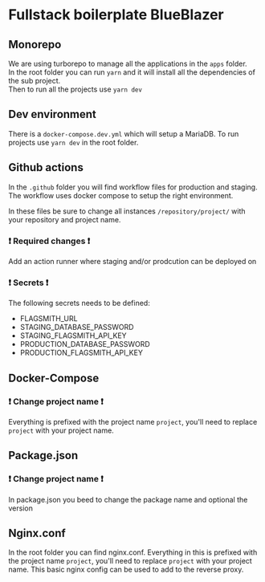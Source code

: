# Fullstack boilerplate BlueBlazer

## Monorepo

We are using turborepo to manage all the applications in the `apps` folder.  
In the root folder you can run `yarn` and it will install all the dependencies of the sub project.  
Then to run all the projects use `yarn dev`

## Dev environment

There is a `docker-compose.dev.yml` which will setup a MariaDB. To run projects use `yarn dev` in the root folder.

## Github actions

In the `.github` folder you will find workflow files for production and staging.
The workflow uses docker compose to setup the right environment.

In these files be sure to change all instances `/repository/project/` with your repository and project name.

### :exclamation: Required changes :exclamation:

Add an action runner where staging and/or prodcution can be deployed on

### :exclamation: Secrets :exclamation:

The following secrets needs to be defined:

-   FLAGSMITH_URL
-   STAGING_DATABASE_PASSWORD
-   STAGING_FLAGSMITH_API_KEY
-   PRODUCTION_DATABASE_PASSWORD
-   PRODUCTION_FLAGSMITH_API_KEY

## Docker-Compose

### :exclamation: Change project name :exclamation:

Everything is prefixed with the project name `project`, you'll need to replace `project` with your project name.

## Package.json

### :exclamation: Change project name :exclamation:

In package.json you beed to change the package name and optional the version

## Nginx.conf

In the root folder you can find nginx.conf. Everything in this is prefixed with the project name `project`, you'll need to replace `project` with your project name.
This basic nginx config can be used to add to the reverse proxy.
